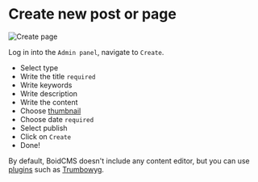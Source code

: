 # Create new post or page

![Create page](https://boidcms.github.io/_media/create.png)

Log in into the `Admin panel`, navigate to `Create`.

- Select type
- Write the title `required`
- Write keywords 
- Write description 
- Write the content
- Choose [thumbnail](media/upload)
- Choose date `required`
- Select publish
- Click on `Create`
- Done!


By default, BoidCMS doesn't include any content editor, but you can use [plugins](plugins/) such as [Trumbowyg](https://github.com/BoidCMS/trumbowyg)<!-- or [Summernote](https://github.com/BoidCMS/summernote)-->.
